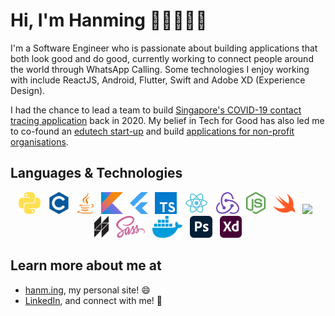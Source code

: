 # Hi, I'm Hanming 👋🏼👨🏻‍💻

I'm a Software Engineer who is passionate about building applications that both look good and do good, currently working to connect people around the world through WhatsApp Calling. Some technologies I enjoy working with include ReactJS, Android, Flutter, Swift and Adobe XD (Experience Design).

I had the chance to lead a team to build [Singapore's COVID-19 contact tracing application](https://www.straitstimes.com/tech/tech-news/nus-team-recognised-for-creating-web-app-to-aid-contact-tracers) back in 2020. My belief in Tech for Good has also led me to co-found an [edutech start-up](https://www.joni.ai) and build [applications for non-profit organisations](https://www.comp.nus.edu.sg/~vwo/projects/2020-lbsa.html).

## Languages & Technologies

 <!-- markdownlint-disable MD033 -->
 <!-- The lack of line breaks within anchor tags is due to a weird underline appearing when line breaks are present. -->
<p align="center">
  <a href="https://www.python.org/" title="Python"><img src="svgs/python.svg" height="35" width="auto" /></a>
  &nbsp;
  <a href="https://en.wikipedia.org/wiki/C_(programming_language)" title="C"><img src="svgs/c.svg" height="35" width="auto" /></a>
  &nbsp;
  <a href="https://www.java.com/en/" title="Java"><img src="svgs/java.svg" height="35" width="auto" /></a>
  &nbsp;
  <a href="https://kotlinlang.org/" title="Kotlin"><img src="svgs/kotlin.svg" height="35" width="auto" /></a>
  &nbsp;
  <a href="https://flutter.dev" title="Flutter"><img src="svgs/flutter.svg" height="35" width="auto" /></a>
  &nbsp;
  <a href="https://www.typescriptlang.org" title="TypeScript"><img src="svgs/typescript.svg" height="35" width="auto" /></a>
  &nbsp;
  <a href="https://reactjs.org" title="React"><img src="svgs/react.svg" height="35" width="auto" /></a>
  &nbsp;
  <a href="https://redux.js.org" title="Redux"><img src="svgs/redux.svg" height="35" width="auto" /></a>
  &nbsp;
  <a href="https://nodejs.org/en/" title="Node.js"><img src="svgs/nodejs.svg" height="35" width="auto" /></a>
  &nbsp;
  <a href="https://developer.apple.com/swift/" title="Swift"><img src="svgs/swift.svg" height="35" width="auto" /></a>
  &nbsp;
  <a href="https://rubyonrails.org" title="Ruby on Rails"><img src="svgs/rails.svg" height="35" width="auto" /></a>
  &nbsp;
  <a href="https://hacklang.org/" title="Hack"><img src="svgs/hack.svg" height="35" width="auto" /></a>
  &nbsp;
  <a href="https://sass-lang.com" title="Sass"><img src="svgs/sass.svg" height="35" width="auto" /></a>
  &nbsp;
  <a href="https://www.docker.com" title="Docker"><img src="svgs/docker.svg" height="35" width="auto" /></a>
  &nbsp;
  <a href="https://www.adobe.com/products/photoshop.html" title="Adobe Photoshop"><img src="svgs/photoshop.svg" height="35" width="auto" /></a>
  &nbsp;
  <a href="https://www.adobe.com/products/xd.html" title="Adobe XD"><img src="svgs/xd.svg" height="35" width="auto" /></a>
</p>
<!-- markdownlint-enable MD033 -->

## Learn more about me at

- [hanm.ing](https://hanm.ing), my personal site! 😄
- [LinkedIn](https://www.linkedin.com/in/hanming-zhu/), and connect with me! 💼
<!-- - [blog.hanming.dev](https://blog.hanming.dev), to see some of my ramblings! ✍️ -->

<!--
**zhuhanming/zhuhanming** is a ✨ _special_ ✨ repository because its `README.md` (this file) appears on your GitHub profile.

Here are some ideas to get you started:

- 🔭 I’m currently working on ...
- 🌱 I’m currently learning ...
- 👯 I’m looking to collaborate on ...
- 🤔 I’m looking for help with ...
- 💬 Ask me about ...
- 📫 How to reach me: ...
- 😄 Pronouns: ...
- ⚡ Fun fact: ...
-->
